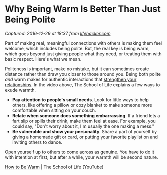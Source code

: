 # Why Being Warm Is Better Than Just Being Polite

_Captured: 2016-12-29 at 18:37 from [lifehacker.com](http://lifehacker.com/why-being-warm-is-better-than-just-being-polite-1790557621?utm_source=feedburner&utm_medium=feed&utm_campaign=Feed%3A+lifehacker%2Ffull+%28Lifehacker%29)_

Part of making real, meaningful connections with others is making them feel welcome, which includes being polite. But, the real key is being warm, which goes beyond just giving people what they need, or treating them with basic respect. Here's what we mean.

Politeness is important, make no mistake, but it can sometimes create distance rather than draw you closer to those around you. Being both polite _and_ warm makes for authentic interactions that [strengthen your relationships](http://lifehacker.com/how-to-move-past-the-superficial-and-build-deeper-frien-1685595122). In the video above, The School of Life explains a few ways to exude warmth.

  * **Pay attention to people's small needs**. Look for little ways to help others, like offering a pillow or cozy blanket to make someone more comfortable when sitting on your couch. 
  * **Relate when someone does something embarrassing**. If a friend lets a fart slip or spills their drink, make them feel at ease. For example, you could say, "Don't worry about it, I'm usually the one making a mess."
  * **Be vulnerable and show your personality**. Share a part of yourself by giving a homemade gift or card, or putting your favorite playlist on and inviting others to dance.

Open yourself up to others to come across as genuine. You have to do it with intention at first, but after a while, your warmth will be second nature.

[How to Be Warm](https://www.youtube.com/watch?v=1MolmoFuXu4) | The School of Life (YouTube)
